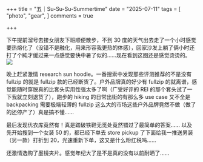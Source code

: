 +++
title = "五｜Su-Su-Su-Summertime"
date = "2025-07-11"
tags = [
    "photo",
    "gear",
]
comments = true

+++

下午提前溜号去接女朋友下班顺便散步，不到 30 度的天气出去走了一个小时感觉要热熔化了（没错不是融化，用来形容我更热的体感），回家沙发上躺了俩小时还打了个盹才缓过来一点感觉要快中暑了似的……现在看到这图还是感觉烫烫的。
![](https://media.douchi.space/douchi/media_attachments/files/114/838/992/004/263/054/original/2332da667ed099e6.png)

晚上赶紧激情 research sun hoodie。一番搜索中发现那些评测推荐的不是没有 fullzip 的就是 fullzip 款的已经断货了。户外品牌真的好少有 fullzip 的就离谱，感觉能随时穿脱真的比套头实用性强太多了啊（广受好评的 REI 的那个套头试了一下我就立刻退货了），跑步的 hiking 的日常出街的有那么多 use case 又不全是 backpacking 需要极端轻薄的 fullzip 这么大的市场这些户外品牌竟然不做（做了的还停产了）真是搞不懂…… 

最后发现优衣库竟然有！真是踏破铁鞋无觅处竟然错过了最简单的答案…… 以及先开始搜到一个女装 50 的，都已经下单去 store pickup 了下面给我一推送男装（另一款）打折到 20，光速重新下单，这又是什么粉红税吗……

还激情选购了墨镜夹片。感觉年纪大了是不是真的没有以前耐晒了…… 